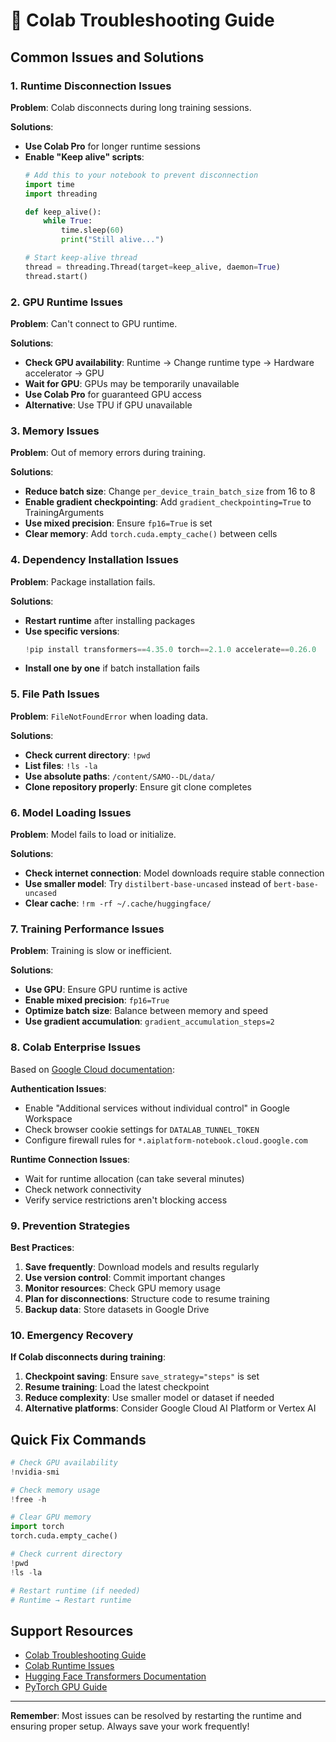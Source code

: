 # 🚀 Colab Troubleshooting Guide

## Common Issues and Solutions

### 1. **Runtime Disconnection Issues**

**Problem**: Colab disconnects during long training sessions.

**Solutions**:
- **Use Colab Pro** for longer runtime sessions
- **Enable "Keep alive" scripts**:
  ```python
  # Add this to your notebook to prevent disconnection
  import time
  import threading

  def keep_alive():
      while True:
          time.sleep(60)
          print("Still alive...")

  # Start keep-alive thread
  thread = threading.Thread(target=keep_alive, daemon=True)
  thread.start()
  ```

### 2. **GPU Runtime Issues**

**Problem**: Can't connect to GPU runtime.

**Solutions**:
- **Check GPU availability**: Runtime → Change runtime type → Hardware accelerator → GPU
- **Wait for GPU**: GPUs may be temporarily unavailable
- **Use Colab Pro** for guaranteed GPU access
- **Alternative**: Use TPU if GPU unavailable

### 3. **Memory Issues**

**Problem**: Out of memory errors during training.

**Solutions**:
- **Reduce batch size**: Change `per_device_train_batch_size` from 16 to 8
- **Enable gradient checkpointing**: Add `gradient_checkpointing=True` to TrainingArguments
- **Use mixed precision**: Ensure `fp16=True` is set
- **Clear memory**: Add `torch.cuda.empty_cache()` between cells

### 4. **Dependency Installation Issues**

**Problem**: Package installation fails.

**Solutions**:
- **Restart runtime** after installing packages
- **Use specific versions**:
  ```python
  !pip install transformers==4.35.0 torch==2.1.0 accelerate==0.26.0
  ```
- **Install one by one** if batch installation fails

### 5. **File Path Issues**

**Problem**: `FileNotFoundError` when loading data.

**Solutions**:
- **Check current directory**: `!pwd`
- **List files**: `!ls -la`
- **Use absolute paths**: `/content/SAMO--DL/data/`
- **Clone repository properly**: Ensure git clone completes

### 6. **Model Loading Issues**

**Problem**: Model fails to load or initialize.

**Solutions**:
- **Check internet connection**: Model downloads require stable connection
- **Use smaller model**: Try `distilbert-base-uncased` instead of `bert-base-uncased`
- **Clear cache**: `!rm -rf ~/.cache/huggingface/`

### 7. **Training Performance Issues**

**Problem**: Training is slow or inefficient.

**Solutions**:
- **Use GPU**: Ensure GPU runtime is active
- **Enable mixed precision**: `fp16=True`
- **Optimize batch size**: Balance between memory and speed
- **Use gradient accumulation**: `gradient_accumulation_steps=2`

### 8. **Colab Enterprise Issues**

Based on [Google Cloud documentation](https://cloud.google.com/colab/docs/troubleshooting):

**Authentication Issues**:
- Enable "Additional services without individual control" in Google Workspace
- Check browser cookie settings for `DATALAB_TUNNEL_TOKEN`
- Configure firewall rules for `*.aiplatform-notebook.cloud.google.com`

**Runtime Connection Issues**:
- Wait for runtime allocation (can take several minutes)
- Check network connectivity
- Verify service restrictions aren't blocking access

### 9. **Prevention Strategies**

**Best Practices**:
1. **Save frequently**: Download models and results regularly
2. **Use version control**: Commit important changes
3. **Monitor resources**: Check GPU memory usage
4. **Plan for disconnections**: Structure code to resume training
5. **Backup data**: Store datasets in Google Drive

### 10. **Emergency Recovery**

**If Colab disconnects during training**:
1. **Checkpoint saving**: Ensure `save_strategy="steps"` is set
2. **Resume training**: Load the latest checkpoint
3. **Reduce complexity**: Use smaller model or dataset if needed
4. **Alternative platforms**: Consider Google Cloud AI Platform or Vertex AI

## Quick Fix Commands

```python
# Check GPU availability
!nvidia-smi

# Check memory usage
!free -h

# Clear GPU memory
import torch
torch.cuda.empty_cache()

# Check current directory
!pwd
!ls -la

# Restart runtime (if needed)
# Runtime → Restart runtime
```

## Support Resources

- [Colab Troubleshooting Guide](https://cloud.google.com/colab/docs/troubleshooting)
- [Colab Runtime Issues](https://github.com/oumaima1220/Resolve_disconnecting_googlecolab)
- [Hugging Face Transformers Documentation](https://huggingface.co/docs/transformers/)
- [PyTorch GPU Guide](https://pytorch.org/docs/stable/notes/cuda.html)

---

**Remember**: Most issues can be resolved by restarting the runtime and ensuring proper setup. Always save your work frequently!